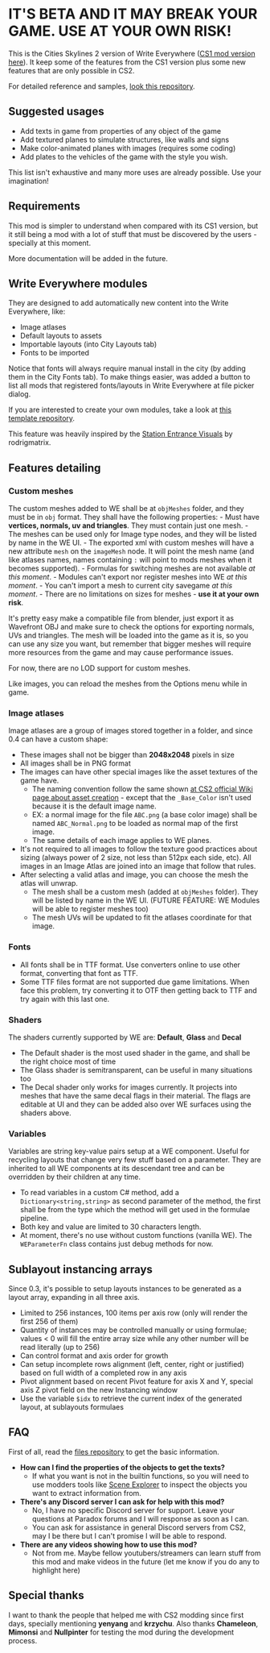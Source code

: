 # IT'S BETA AND IT MAY BREAK YOUR GAME. USE AT YOUR OWN RISK!

This is the Cities Skylines 2 version of Write Everywhere ([CS1 mod version here](https://steamcommunity.com/sharedfiles/filedetails/?id=2887458944)). 
It keep some of the features from the CS1 version plus some new features that are only possible in CS2.

For detailed reference and samples, [look this repository](https://github.com/klyte45/CS2-WriteEverywhereFiles).

## Suggested usages

- Add texts in game from properties of any object of the game
- Add textured planes to simulate structures, like walls and signs
- Make color-animated planes with images (requires some coding)
- Add plates to the vehicles of the game with the style you wish.

This list isn't exhaustive and many more uses are already possible. Use your imagination!

## Requirements

This mod is simpler to understand when compared with its CS1 version, but it still being a mod with a lot of stuff that must be discovered by the users - specially at this moment.

More documentation will be added in the future.

## Write Everywhere modules

They are designed to add automatically new content into the Write Everywhere, like:

- Image atlases
- Default layouts to assets
- Importable layouts (into City Layouts tab)
- Fonts to be imported

Notice that fonts will always require manual install in the city (by adding them in the City Fonts tab). To make things easier, was added a button to list all mods that registered fonts/layouts in Write Everywhere 
at file picker dialog.

If you are interested to create your own modules, take a look at [this template repository](https://github.com/klyte45/CS2-WEModuleTemplate).

This feature was heavily inspired by the [Station Entrance Visuals](https://mods.paradoxplaza.com/mods/94028/Windows) by rodrigmatrix.

## Features detailing


### Custom meshes

The custom meshes added to WE shall be at `objMeshes` folder, and they must be in `obj` format. They shall have the following properties:
	- Must have **vertices, normals, uv and triangles**. They must contain just one mesh.
	- The meshes can be used only for Image type nodes, and they will be listed by name in the WE UI.
	- The exported xml with custom meshes will have a new attribute `mesh` on the `imageMesh` node. It will point the mesh name (and like atlases names, names containing `:` will point to mods meshes when it becomes supported).
	- Formulas for switching meshes are not available *at this moment*.
	- Modules can't export nor register meshes into WE *at this moment*.
	- You can't import a mesh to current city savegame *at this moment*.
	- There are no limitations on sizes for meshes - **use it at your own risk**.
	
It's pretty easy make a compatible file from blender, just export it as Wavefront OBJ and make sure to check the options for exporting normals, UVs and triangles.
The mesh will be loaded into the game as it is, so you can use any size you want, but remember that bigger meshes will require more resources from the game and may cause performance issues.

For now, there are no LOD support for custom meshes.

Like images, you can reload the meshes from the Options menu while in game.

### Image atlases

Image atlases are a group of images stored together in a folder, and since 0.4 can have a custom shape:
- These images shall not be bigger than **2048x2048** pixels in size
- All images shall be in PNG format
- The images can have other special images like the asset textures of the game have.
  - The naming convention follow the same shown [at CS2 official Wiki page about asset creation](https://cs2.paradoxwikis.com/Asset_Creation_Guide) - except that the `_Base_Color` isn't used because it is the default image name.
  - EX: a normal image for the file `ABC.png` (a base color image) shall be named `ABC_Normal.png` to be loaded as normal map of the first image.
  - The same details of each image applies to WE planes.
- It's not required to all images to follow the texture good practices about sizing (always power of 2 size, not less than 512px each side, etc). All images in an Image Atlas are joined into an image that follow that rules.
- After selecting a valid atlas and image, you can choose the mesh the atlas will unwrap. 
  - The mesh shall be a custom mesh (added at `objMeshes` folder). They will be listed by name in the WE UI. (FUTURE FEATURE: WE Modules will be able to register meshes too)
  - The mesh UVs will be updated to fit the atlases coordinate for that image.

### Fonts

- All fonts shall be in TTF format. Use converters online to use other format, converting that font as TTF.
- Some TTF files format are not supported due game limitations. When face this problem, try converting it to OTF then getting back to TTF and try again with this last one.

### Shaders

The shaders currently supported by WE are: **Default**, **Glass** and **Decal**
- The Default shader is the most used shader in the game, and shall be the right choice most of time
- The Glass shader is semitransparent, can be useful in many situations too
- The Decal shader only works for images currently. It projects into meshes that have the same decal flags in their material. The flags are editable at UI and they can be added also over WE surfaces using the shaders above.

### Variables

Variables are string key-value pairs setup at a WE component. Useful for recycling layouts that change very few stuff based on a parameter. They are inherited to all WE components at its descendant tree and can be overridden by their children at any time.
- To read variables in a custom C# method, add a `Dictionary<string,string>` as second parameter of the method, the first shall be from the type which the method will get used in the formulae pipeline.
- Both key and value are limited to 30 characters length.
- At moment, there's no use without custom functions (vanilla WE). The `WEParameterFn` class contains just debug methods for now.

## Sublayout instancing arrays

Since 0.3, it's possible to setup layouts instances to be generated as a layout array, expanding in all three axis.

- Limited to 256 instances, 100 items per axis row (only will render the first 256 of them)
- Quantity of instances may be controlled manually or using formulae; values < 0 will fill the entire array size while any other number will be read literally (up to 256)
- Can control format and axis order for growth
- Can setup incomplete rows alignment (left, center, right or justified) based on full width of a completed row in any axis
- Pivot alignment based on recent Pivot feature for axis X and Y, special axis Z pivot field on the new Instancing window
- Use the variable `$idx` to retrieve the current index of the generated layout, at sublayouts formulaes 

## FAQ

First of all, read the [files repository](https://github.com/klyte45/CS2-WriteEverywhereFiles) to get the basic information.

- **How can I find the properties of the objects to get the texts?**
  - If what you want is not in the builtin functions, so you will need to use modders tools like [Scene Explorer](https://mods.paradoxplaza.com/mods/74285/Windows) to inspect the objects you want to extract information from.
- **There's any Discord server I can ask for help with this mod?**
  - No, I have no specific Discord server for support. Leave your questions at Paradox forums and I will response as soon as I can.
  - You can ask for assistance in general Discord servers from CS2, may I be there but I can't promise I will be able to respond.
- **There are any videos showing how to use this mod?**
  - Not from me. Maybe fellow youtubers/streamers can learn stuff from this mod and make videos in the future (let me know if you do any to highlight here)

## Special thanks
I want to thank the people that helped me with CS2 modding since first days, specially mentioning **yenyang** and **krzychu**. Also thanks **Chameleon**, **Mimonsi** and **Nullpinter** for testing the mod during the development process.


